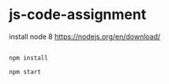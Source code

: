 # js-code-assignment


install node 8
https://nodejs.org/en/download/

```

npm install

npm start

```
